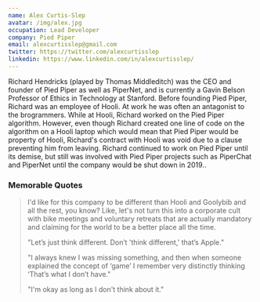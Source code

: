 ```yaml
---
name: Alex Curtis-Slep
avatar: /img/alex.jpg
occupation: Lead Developer
company: Pied Piper
email: alexcurtisslep@gmail.com
twitter: https://twitter.com/alexcurtisslep
linkedin: https://www.linkedin.com/in/alexcurtisslep/
---
```

Richard Hendricks (played by Thomas Middleditch) was the CEO and founder of Pied Piper as well as PiperNet, and is currently a Gavin Belson Professor of Ethics in Technology at Stanford. Before founding Pied Piper, Richard was an employee of Hooli. At work he was often an antagonist to the brogrammers. While at Hooli, Richard worked on the Pied Piper algorithm. However, even though Richard created one line of code on the algorithm on a Hooli laptop which would mean that Pied Piper would be property of Hooli, Richard's contract with Hooli was void due to a clause preventing him from leaving. Richard continued to work on Pied Piper until its demise, but still was involved with Pied Piper projects such as PiperChat and PiperNet until the company would be shut down in 2019..

### Memorable Quotes

> I'd like for this company to be different than Hooli and Goolybib and all the rest, you know? Like, let's not turn this into a corporate cult with bike meetings and voluntary retreats that are actually mandatory and claiming for the world to be a better place all the time.
>
> "Let’s just think different. Don’t 'think different,' that’s Apple."
>
> "I always knew I was missing something, and then when someone explained the concept of ‘game’ I remember very distinctly thinking ‘That’s what I don’t have."
>
> "I'm okay as long as I don't think about it."
